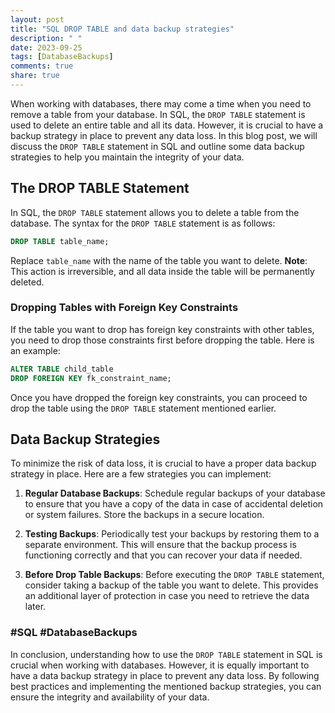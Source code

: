 ```yaml
---
layout: post
title: "SQL DROP TABLE and data backup strategies"
description: " "
date: 2023-09-25
tags: [DatabaseBackups]
comments: true
share: true
---
```


When working with databases, there may come a time when you need to remove a table from your database. In SQL, the `DROP TABLE` statement is used to delete an entire table and all its data. However, it is crucial to have a backup strategy in place to prevent any data loss. In this blog post, we will discuss the `DROP TABLE` statement in SQL and outline some data backup strategies to help you maintain the integrity of your data.

## The DROP TABLE Statement

In SQL, the `DROP TABLE` statement allows you to delete a table from the database. The syntax for the `DROP TABLE` statement is as follows:

```sql
DROP TABLE table_name;
```

Replace `table_name` with the name of the table you want to delete. **Note**: This action is irreversible, and all data inside the table will be permanently deleted.

### Dropping Tables with Foreign Key Constraints

If the table you want to drop has foreign key constraints with other tables, you need to drop those constraints first before dropping the table. Here is an example:

```sql
ALTER TABLE child_table 
DROP FOREIGN KEY fk_constraint_name;
```

Once you have dropped the foreign key constraints, you can proceed to drop the table using the `DROP TABLE` statement mentioned earlier.

## Data Backup Strategies

To minimize the risk of data loss, it is crucial to have a proper data backup strategy in place. Here are a few strategies you can implement:

1. **Regular Database Backups**: Schedule regular backups of your database to ensure that you have a copy of the data in case of accidental deletion or system failures. Store the backups in a secure location.

2. **Testing Backups**: Periodically test your backups by restoring them to a separate environment. This will ensure that the backup process is functioning correctly and that you can recover your data if needed.

3. **Before Drop Table Backups**: Before executing the `DROP TABLE` statement, consider taking a backup of the table you want to delete. This provides an additional layer of protection in case you need to retrieve the data later.

### #SQL #DatabaseBackups

In conclusion, understanding how to use the `DROP TABLE` statement in SQL is crucial when working with databases. However, it is equally important to have a data backup strategy in place to prevent any data loss. By following best practices and implementing the mentioned backup strategies, you can ensure the integrity and availability of your data.